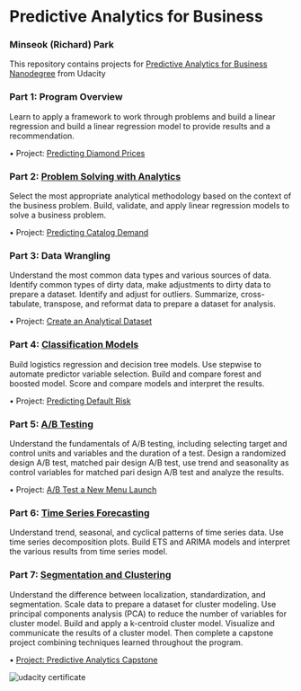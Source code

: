 # Predictive Analytics for Business

### Minseok (Richard) Park

This repository contains projects for [Predictive Analytics for Business Nanodegree](https://classroom.udacity.com/nanodegrees/nd008t) from Udacity 

### Part 1: Program Overview
Learn to apply a framework to work through problems and build a linear regression and build a linear regression model to provide results and a recommendation. 

•	Project: [Predicting Diamond Prices](https://github.com/richardmsp107/Predictive_Analytics_for_Business/blob/master/Program%20Overview/Predicting%20Diamond%20Prices.pdf)

### Part 2: [Problem Solving with Analytics](https://www.udacity.com/course/problem-solving-with-advanced-analytics--ud976)
Select the most appropriate analytical methodology based on the context of the business problem. Build, validate, and apply linear regression models to solve a business problem.

•	Project: [Predicting Catalog Demand](https://github.com/richardmsp107/Predictive_Analytics_for_Business/blob/master/Problem%20Solving%20with%20Analytics/Catalog%20Demand%20Project.pdf)

### Part 3: Data Wrangling
Understand the most common data types and various sources of data. Identify common types of dirty data, make adjustments to dirty data to prepare a dataset. Identify and adjust for outliers. Summarize, cross-tabulate, transpose, and reformat data to prepare a dataset for analysis.

•	Project: [Create an Analytical Dataset](https://github.com/richardmsp107/Predictive_Analytics_for_Business/blob/master/Data%20Wrangling/Create%20an%20Analytical%20Dataset.pdf)

### Part 4: [Classification Models](https://www.udacity.com/course/classification-models--ud978)
Build logistics regression and decision tree models. Use stepwise to automate predictor variable selection. Build and compare forest and boosted model. Score and compare models and interpret the results. 

•	Project: [Predicting Default Risk](https://github.com/richardmsp107/Predictive_Analytics_for_Business/blob/master/Classification%20Models/Predicting%20Default%20Risk.pdf)

### Part 5: [A/B Testing](https://www.udacity.com/course/ab-testing--ud979)
Understand the fundamentals of A/B testing, including selecting target and control units and variables and the duration of a test. Design a randomized design A/B test, matched pair design A/B test, use trend and seasonality as control variables for matched pari design A/B test and analyze the results.

•	Project: [A/B Test a New Menu Launch](https://github.com/richardmsp107/Predictive_Analytics_for_Business/blob/master/AB%20Testing/AB%20Testing%20A%20New%20Menu%20Launch.pdf)

### Part 6: [Time Series Forecasting](https://www.udacity.com/course/time-series-forecasting--ud980)
Understand trend, seasonal, and cyclical patterns of time series data. Use time series decomposition plots. Build ETS and ARIMA models and interpret the various results from time series model.

### Part 7: [Segmentation and Clustering](https://www.udacity.com/course/segmentation-and-clustering--ud981)
Understand the difference between localization, standardization, and segmentation. Scale data to prepare a dataset for cluster modeling. Use principal components analysis (PCA) to reduce the number of variables for cluster model. Build and apply a k-centroid cluster model. Visualize and communicate the results of a cluster model. Then complete a capstone project combining techniques learned throughout the program.

•	[Project: Predictive Analytics Capstone](https://github.com/richardmsp107/Predictive_Analytics_for_Business/blob/master/Segmentation%20and%20Clustering/Combining%20Predicitve%20Techniques.pdf)

![udacity certificate](https://user-images.githubusercontent.com/45986762/53936474-79c4d100-406f-11e9-8680-0d0a37177aac.jpg)
